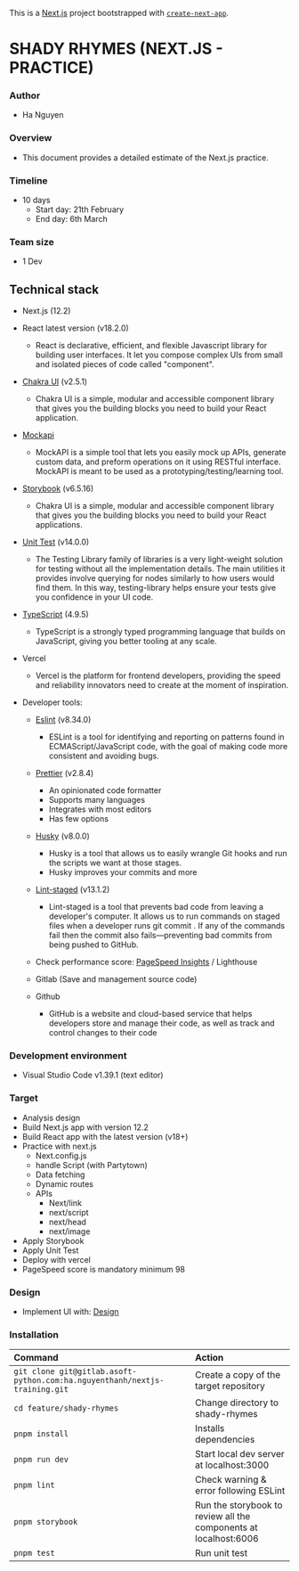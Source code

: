 This is a [Next.js](https://nextjs.org/) project bootstrapped with [`create-next-app`](https://github.com/vercel/next.js/tree/canary/packages/create-next-app).

# SHADY RHYMES (NEXT.JS - PRACTICE)

### Author

- Ha Nguyen

### Overview

- This document provides a detailed estimate of the Next.js practice.

### Timeline

- 10 days
  - Start day: 21th February
  - End day: 6th March

### Team size

- 1 Dev

## Technical stack

- Next.js (12.2)

- React latest version (v18.2.0)

  - React is declarative, efficient, and flexible Javascript library for building user interfaces. It let you compose complex UIs from small and isolated pieces of code called "component".

- [Chakra UI](https://chakra-ui.com/) (v2.5.1)

  - Chakra UI is a simple, modular and accessible component library that gives you the building blocks you need to build your React application.

- [Mockapi](http://mockapi.io/)

  - MockAPI is a simple tool that lets you easily mock up APIs, generate custom data, and preform operations on it using RESTful interface. MockAPI is meant to be used as a prototyping/testing/learning tool.

- [Storybook](https://storybook.js.org/) (v6.5.16)

  - Chakra UI is a simple, modular and accessible component library that gives you the building blocks you need to build your React applications.

- [Unit Test](https://testing-library.com/docs/react-testing-library/intro/) (v14.0.0)

  - The Testing Library family of libraries is a very light-weight solution for testing without all the implementation details. The main utilities it provides involve querying for nodes similarly to how users would find them. In this way, testing-library helps ensure your tests give you confidence in your UI code.

- [TypeScript](https://www.typescriptlang.org/) (4.9.5)

  - TypeScript is a strongly typed programming language that builds on JavaScript, giving you better tooling at any scale.

- Vercel

  - Vercel is the platform for frontend developers, providing the speed and reliability innovators need to create at the moment of inspiration.

- Developer tools:

  - [Eslint](https://eslint.org/docs/latest/user-guide/getting-started) (v8.34.0)

    - ESLint is a tool for identifying and reporting on patterns found in ECMAScript/JavaScript code, with the goal of making code more consistent and avoiding bugs.

  - [Prettier](https://prettier.io/) (v2.8.4)

    - An opinionated code formatter
    - Supports many languages
    - Integrates with most editors
    - Has few options

  - [Husky](https://www.npmjs.com/package/husky) (v8.0.0)

    - Husky is a tool that allows us to easily wrangle Git hooks and run the scripts we want at those stages.
    - Husky improves your commits and more

  - [Lint-staged](https://www.npmjs.com/package/lint-staged) (v13.1.2)

    - Lint-staged is a tool that prevents bad code from leaving a developer's computer. It allows us to run commands on staged files when a developer runs git commit . If any of the commands fail then the commit also fails—preventing bad commits from being pushed to GitHub.

  - Check performance score: [PageSpeed Insights](https://pagespeed.web.dev/) / Lighthouse

  - Gitlab (Save and management source code)

  - Github

    - GitHub is a website and cloud-based service that helps developers store and manage their code, as well as track and control changes to their code

### Development environment

- Visual Studio Code v1.39.1 (text editor)

### Target

- Analysis design
- Build Next.js app with version 12.2
- Build React app with the latest version (v18+)
- Practice with next.js
  - Next.config.js
  - handle Script (with Partytown)
  - Data fetching
  - Dynamic routes
  - APIs
    - Next/link
    - next/script
    - next/head
    - next/image
- Apply Storybook
- Apply Unit Test
- Deploy with vercel
- PageSpeed score is mandatory minimum 98

### Design

- Implement UI with: [Design](<https://www.figma.com/file/OW8qHTWp5H4WUyeHkr2mNr/shady-rhymes-interior-design-landing-page-(Community)?node-id=0%3A1&t=xlj0igo0NzNq18R3-0>)

### Installation

| Command                                                                    | Action                                                           |
| :------------------------------------------------------------------------- | :--------------------------------------------------------------- |
| `git clone git@gitlab.asoft-python.com:ha.nguyenthanh/nextjs-training.git` | Create a copy of the target repository                           |
| `cd feature/shady-rhymes`                                                  | Change directory to shady-rhymes                                 |
| `pnpm install`                                                             | Installs dependencies                                            |
| `pnpm run dev`                                                             | Start local dev server at localhost:3000                         |
| `pnpm lint`                                                                | Check warning & error following ESLint                           |
| `pnpm storybook`                                                           | Run the storybook to review all the components at localhost:6006 |
| `pnpm test`                                                                | Run unit test                                                    |
